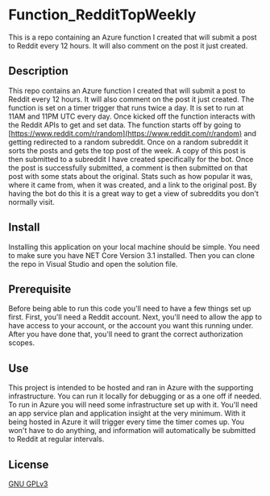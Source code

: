 # Function_RedditTopWeekly
This is a repo containing an Azure function I created that will submit a post to Reddit every 12 hours. It will also comment on the post it just created.

## Description
This repo contains an Azure function I created that will submit a post to Reddit every 12 hours. It will also comment on the post it just created. The function is set on a timer trigger that runs twice a day. It is set to run at 11AM and 11PM UTC every day. Once kicked off the function interacts with the Reddit APIs to get and set data. The function starts off by going to [https://www.reddit.com/r/random](https://www.reddit.com/r/random) and getting redirected to a random subreddit. Once on a random subreddit it sorts the posts and gets the top post of the week. A copy of this post is then submitted to a subreddit I have created specifically for the bot. Once the post is successfully submitted, a comment is then submitted on that post with some stats about the original. Stats such as how popular it was, where it came from, when it was created, and a link to the original post. By having the bot do this it is a great way to get a view of subreddits you don't normally visit.

## Install
Installing this application on your local machine should be simple. You need to make sure you have NET Core Version 3.1 installed. Then you can clone the repo in Visual Studio and open the solution file. 

## Prerequisite
Before being able to run this code you'll need to have a few things set up first. First, you'll need a Reddit account. Next, you'll need to allow the app to have access to your account, or the account you want this running under. After you have done that, you'll need to grant the correct authorization scopes. 

## Use
This project is intended to be hosted and ran in Azure with the supporting infrastructure. You can run it locally for debugging or as a one off if needed. To run in Azure you will need some infrastructure set up with it. You'll need an app service plan and application insight at the very minimum. With it being hosted in Azure it will trigger every time the timer comes up. You won't have to do anything, and information will automatically be submitted to Reddit at regular intervals.

## License
[GNU GPLv3](https://choosealicense.com/licenses/gpl-3.0/)
